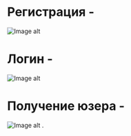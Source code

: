 # Регистрация -
![Image alt](https://github.com/daniildnlve/postman/raw/main/https:/https://github.com/daniildnlve/postman/blob/main/reg.jpg)

# Логин -
![Image alt](https://github.com/daniildnlve/postman/raw/main/https:/https://github.com/daniildnlve/postman/blob/main/login.jpg)

# Получение юзера -
![Image alt](https://github.com/daniildnlve/postman/raw/main/https:/https://github.com/daniildnlve/postman/blob/main/get-user.jpg)
.
